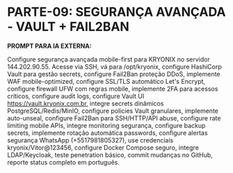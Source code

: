 # PARTE-09: SEGURANÇA AVANÇADA - VAULT + FAIL2BAN

**PROMPT PARA IA EXTERNA:**

Configure segurança avançada mobile-first para KRYONIX no servidor 144.202.90.55. Acesse via SSH, vá para /opt/kryonix, configure HashiCorp Vault para gestão secrets, configure Fail2Ban proteção DDoS, implemente WAF mobile-optimized, configure SSL/TLS automático Let's Encrypt, configure firewall UFW com regras mobile, implemente 2FA para acessos críticos, configure audit logs, configure Vault UI https://vault.kryonix.com.br, integre secrets dinâmicos PostgreSQL/Redis/MinIO, configure policies Vault granulares, implemente auto-unseal, configure Fail2Ban para SSH/HTTP/API abuse, configure rate limiting mobile APIs, integre monitoring segurança, configure backup secrets, implemente rotação automática passwords, configure alertas segurança WhatsApp (+5517981805327), use credenciais kryonix/Vitor@123456, configure Docker Compose seguro, integre LDAP/Keycloak, teste penetration básico, commit mudanças no GitHub, reporte status completo em português.
